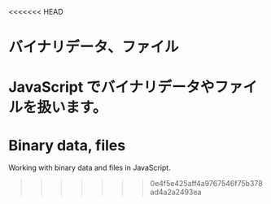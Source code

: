 <<<<<<< HEAD
# バイナリデータ、ファイル

JavaScript でバイナリデータやファイルを扱います。
=======
# Binary data, files

Working with binary data and files in JavaScript.
>>>>>>> 0e4f5e425aff4a9767546f75b378ad4a2a2493ea
